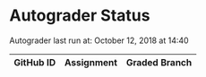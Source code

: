 # Autograder Status
Autograder last run at: October 12, 2018 at 14:40

| GitHub ID | Assignment | Graded Branch |
|-----------|------------|---------------|
